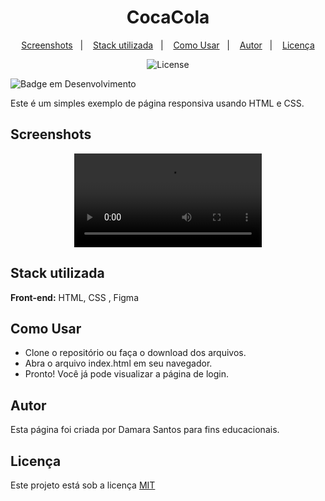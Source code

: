<h1 align="center">CocaCola</h1>

<p align="center">
  <a href="#-screenshots">Screenshots</a>&nbsp;&nbsp;&nbsp;|&nbsp;&nbsp;&nbsp;
  <a href="#-stack-utilizada">Stack utilizada</a>&nbsp;&nbsp;&nbsp;|&nbsp;&nbsp;&nbsp;
  <a href="#-como-usar">Como Usar</a>&nbsp;&nbsp;&nbsp;|&nbsp;&nbsp;&nbsp;
  <a href="#-autor">Autor</a>&nbsp;&nbsp;&nbsp;|&nbsp;&nbsp;&nbsp;
  <a href="#memo-licença">Licença</a>

  <p align="center"><img alt="License" src="https://img.shields.io/static/v1?label=license&message=MIT&color=49AA26&labelColor=000000"></p>
</p>

![Badge em Desenvolvimento](http://img.shields.io/static/v1?label=STATUS&message=NÃP%20CONCLUIDO&color=RED&style=for-the-badge)

Este é um simples exemplo de página responsiva usando HTML e CSS.

<h2>
    <a id="-screenshots">Screenshots</a>
</h2>

<p align="center">
    <video src="./github/Page.webm"></video>
</p>

<h2>
    <a id="-stack-utilizada">Stack utilizada</a>
</h2>

**Front-end:** HTML, CSS , Figma

<h2>
    <a id="-como-usar">Como Usar</a>
</h2>

* Clone o repositório ou faça o download dos arquivos.
* Abra o arquivo index.html em seu navegador.
* Pronto! Você já pode visualizar a página de login.

<h2>
    <a id="-autor">Autor</a>
</h2>

Esta página foi criada por Damara Santos para fins educacionais.

<h2>
    <a id="memo-licença">Licença</a>
</h2>

Este projeto está sob a licença [MIT](https://choosealicense.com/licenses/mit/)
